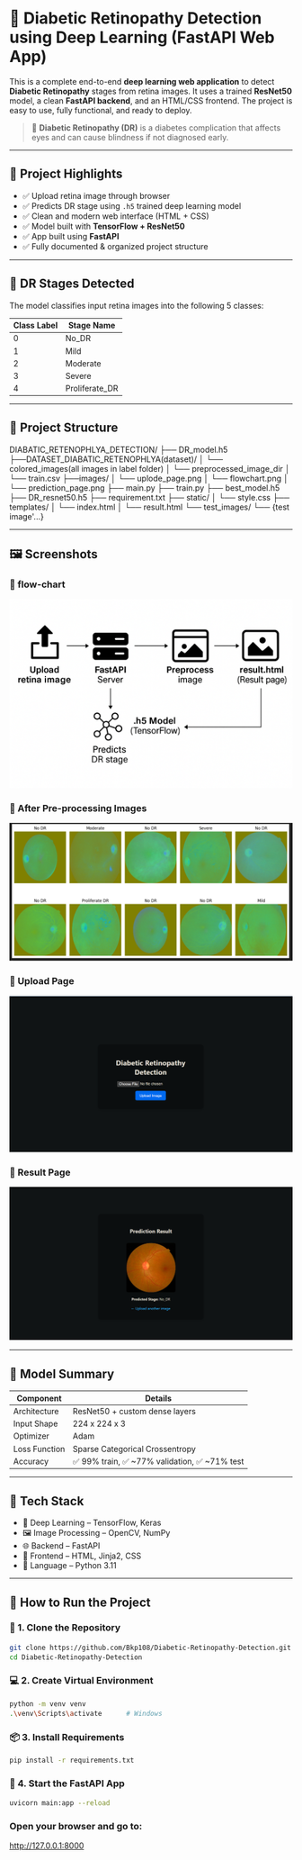 # 🧠 Diabetic Retinopathy Detection using Deep Learning (FastAPI Web App)

This is a complete end-to-end **deep learning web application** to detect **Diabetic Retinopathy** stages from retina images. It uses a trained **ResNet50** model, a clean **FastAPI backend**, and an HTML/CSS frontend. The project is easy to use, fully functional, and ready to deploy.

> 🔬 **Diabetic Retinopathy (DR)** is a diabetes complication that affects eyes and can cause blindness if not diagnosed early.

---

## 📌 Project Highlights

- ✅ Upload retina image through browser
- ✅ Predicts DR stage using `.h5` trained deep learning model
- ✅ Clean and modern web interface (HTML + CSS)
- ✅ Model built with **TensorFlow + ResNet50**
- ✅ App built using **FastAPI**
- ✅ Fully documented & organized project structure

---

## 🧠 DR Stages Detected

The model classifies input retina images into the following 5 classes:

| Class Label | Stage Name         |
|-------------|--------------------|
| 0           | No_DR              |
| 1           | Mild               |
| 2           | Moderate           |
| 3           | Severe             |
| 4           | Proliferate_DR     |

---

## 📁 Project Structure
DIABATIC_RETENOPHLYA_DETECTION/
├── DR_model.h5
├──DATASET_DIABATIC_RETENOPHLYA(dataset)/
│   └── colored_images(all images in label folder)
│   └── preprocessed_image_dir
│   └── train.csv
├──images/
│   └── uplode_page.png
│   └── flowchart.png
│   └── prediction_page.png
├── main.py
├── train.py
├── best_model.h5
├── DR_resnet50.h5
├── requirement.txt
├── static/
│   └── style.css
├── templates/
│   └── index.html
│   └── result.html
└── test_images/
    └── {test image'...}


---

## 🖼️ Screenshots

### 🔹 flow-chart
![Result Page](images/flowchart.png)

### 🔹 After Pre-processing Images
![Result Page](images/after_preprocess_images.png)

### 🔹 Upload Page
![Upload Page](images/1stpage.png)

### 🔹 Result Page
![Result Page](images/predictionpage.png)


---

## 🧪 Model Summary

| Component     | Details                          |
|---------------|----------------------------------|
| Architecture  | ResNet50 + custom dense layers   |
| Input Shape   | 224 x 224 x 3                    |
| Optimizer     | Adam                             |
| Loss Function | Sparse Categorical Crossentropy  |
| Accuracy      | ✅ 99% train, ✅ ~77% validation, ✅ ~71% test |

---

## 🧰 Tech Stack

- 🧠 Deep Learning – TensorFlow, Keras
- 🖼️ Image Processing – OpenCV, NumPy
- 🌐 Backend – FastAPI
- 🎨 Frontend – HTML, Jinja2, CSS
- 🐍 Language – Python 3.11

---

## 🚀 How to Run the Project

### 🔧 1. Clone the Repository

```bash
git clone https://github.com/Bkp108/Diabetic-Retinopathy-Detection.git
cd Diabetic-Retinopathy-Detection
```

### 💻 2. Create Virtual Environment

```bash
python -m venv venv
.\venv\Scripts\activate      # Windows
```

### 📦 3. Install Requirements

```bash
pip install -r requirements.txt
```

### 🏁 4. Start the FastAPI App

```bash
uvicorn main:app --reload
```

### Open your browser and go to:

http://127.0.0.1:8000
